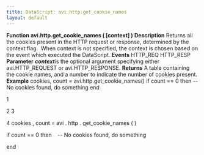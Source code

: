 ```yaml
---
title: DataScript: avi.http.get_cookie_names
layout: default
---
```

**Function** **avi.http.get_cookie_names ( [context] )** **Description** Returns all the cookies present in the HTTP request or response, determined by the context flag.  When context is not specified, the context is chosen based on the event which executed the DataScript. **Events** HTTP_REQ
HTTP_RESP **Parameter** ***context***is the optional argument specifying either avi.HTTP_REQUEST or avi.HTTP_RESPONSE. **Returns** A table containing the cookie names, and a number to indicate the number of cookies present. **Example** cookies, count = avi.http.get_cookie_names() if count == 0 then -- No cookies found, do something end

1

2
3

4 cookies ,  count  =  avi . http . get_cookie_names ( )

if  count  ==  0  then
   -- No cookies found, do something

end